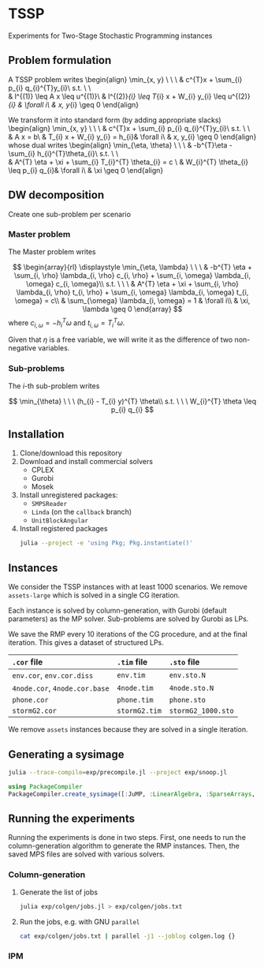 # TSSP

Experiments for Two-Stage Stochastic Programming instances

## Problem formulation

A TSSP problem writes
\begin{align}
    \min_{x, y} \ \ \ & c^{T}x + \sum_{i} p_{i} q_{i}^{T}y_{i}\\
    s.t. \ \ \
    & l^{(1)} \leq A x \leq u^{(1)}\\
    & l^{(2)}_{i} \leq T_{i} x + W_{i} y_{i} \leq u^{(2)}_{i} & \forall i\\
    & x, y_{i} \geq 0
\end{align}

We transform it into standard form (by adding appropriate slacks)
\begin{align}
    \min_{x, y} \ \ \ & c^{T}x + \sum_{i} p_{i} q_{i}^{T}y_{i}\\
    s.t. \ \ \
    & A x = b\\
    & T_{i} x + W_{i} y_{i} = h_{i}& \forall i\\
    & x, y_{i} \geq 0
\end{align}
whose dual writes
\begin{align}
    \min_{\eta, \theta} \ \ \ & -b^{T}\eta - \sum_{i} h_{i}^{T}\theta_{i}\\
    s.t. \ \ \
    & A^{T} \eta + \xi + \sum_{i} T_{i}^{T} \theta_{i} = c \\
    & W_{i}^{T} \theta_{i} \leq p_{i} q_{i}& \forall i\\
    & \xi \geq 0
\end{align}


## DW decomposition

Create one sub-problem per scenario

### Master problem

The Master problem writes

$$
    \begin{array}{rl}
    \displaystyle \min_{\eta, \lambda} \ \ \ & -b^{T} \eta + \sum_{i, \rho} \lambda_{i, \rho} c_{i, \rho} + \sum_{i, \omega} \lambda_{i, \omega} c_{i, \omega}\\
    s.t. \ \ \ 
    & A^{T} \eta + \xi + \sum_{i, \rho} \lambda_{i, \rho} t_{i, \rho} + \sum_{i, \omega} \lambda_{i, \omega} t_{i, \omega} = c\\
    & \sum_{\omega} \lambda_{i, \omega} = 1 & \forall i\\
    & \xi, \lambda \geq 0
    \end{array}
$$
where $c_{i, \omega} = -h_{i}^{T}\omega$ and $t_{i, \omega} = T_{i}^{T} \omega$.

Given that $\eta$ is a free variable, we will write it as the difference of two non-negative variables.

### Sub-problems
The $i$-th sub-problem writes

$$
    \min_{\theta} \ \ \ (h_{i} - T_{i} y)^{T} \theta\\
    s.t. \ \ \ W_{i}^{T} \theta \leq p_{i} q_{i}
$$

## Installation

1. Clone/download this repository
1. Download and install commercial solvers
    * CPLEX
    * Gurobi
    * Mosek
1. Install unregistered packages:
    * `SMPSReader`
    * `Linda` (on the `callback` branch)
    * `UnitBlockAngular`
1. Install registered packages
    ```bash
    julia --project -e 'using Pkg; Pkg.instantiate()'
    ```

## Instances

We consider the TSSP instances with at least 1000 scenarios.
We remove `assets-large` which is solved in a single CG iteration.

Each instance is solved by column-generation, with Gurobi (default parameters) as the MP solver.
Sub-problems are solved by Gurobi as LPs.

We save the RMP every 10 iterations of the CG procedure, and at the final iteration.
This gives a dataset of structured LPs.

| `.cor` file | `.tim` file | `.sto` file |
|:------------|:------------|:------------|
`env.cor`, `env.cor.diss` | `env.tim` | `env.sto.N`
`4node.cor`, `4node.cor.base` | `4node.tim` | `4node.sto.N`
`phone.cor` | `phone.tim` | `phone.sto`
`stormG2.cor` | `stormG2.tim` | `stormG2_1000.sto`

We remove `assets` instances because they are solved in a single iteration.

## Generating a sysimage

```bash
julia --trace-compile=exp/precompile.jl --project exp/snoop.jl
```

```julia
using PackageCompiler
PackageCompiler.create_sysimage([:JuMP, :LinearAlgebra, :SparseArrays, :Gurobi, :CPLEX, :Mosek, :MosekTools, :Linda, :SMPSReader]; project=".", sysimage_path="JuliaTSSP.so", precompile_statements_file="exp/precompile.jl");
```

## Running the experiments

Running the experiments is done in two steps.
First, one needs to run the column-generation algorithm to generate
the RMP instances.
Then, the saved MPS files are solved with various solvers.

### Column-generation

1. Generate the list of jobs
    ```bash
    julia exp/colgen/jobs.jl > exp/colgen/jobs.txt
    ```

2. Run the jobs, e.g. with GNU `parallel`
    ```bash
    cat exp/colgen/jobs.txt | parallel -j1 --joblog colgen.log {}
    ```

### IPM


